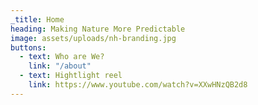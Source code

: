 ```yaml
---
_title: Home
heading: Making Nature More Predictable
image: assets/uploads/nh-branding.jpg
buttons:
  - text: Who are We?
    link: "/about"
  - text: Hightlight reel
    link: https://www.youtube.com/watch?v=XXwHNzQB2d8
---
```

